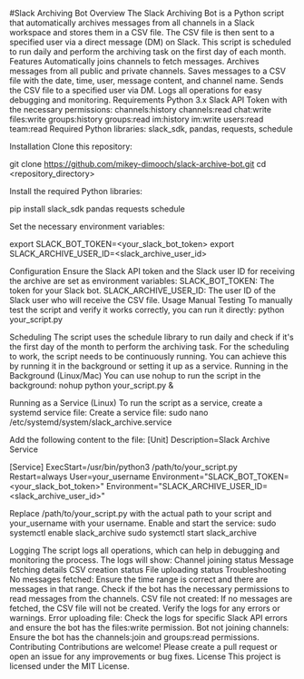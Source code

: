 #Slack Archiving Bot
Overview
The Slack Archiving Bot is a Python script that automatically archives messages from all channels in a Slack workspace and stores them in a CSV file. The CSV file is then sent to a specified user via a direct message (DM) on Slack. This script is scheduled to run daily and perform the archiving task on the first day of each month.
Features
  Automatically joins channels to fetch messages.
  Archives messages from all public and private channels.
  Saves messages to a CSV file with the date, time, user, message content, and channel name.
  Sends the CSV file to a specified user via DM.
  Logs all operations for easy debugging and monitoring.
  Requirements
Python 3.x
Slack API Token with the necessary permissions:
  channels:history
  channels:read
  chat:write
  files:write
  groups:history
  groups:read
  im:history
  im:write
  users:read
  team:read
Required Python libraries: slack_sdk, pandas, requests, schedule


Installation
Clone this repository:

git clone https://github.com/mikey-dimooch/slack-archive-bot.git
cd <repository_directory>


Install the required Python libraries:

pip install slack_sdk pandas requests schedule


Set the necessary environment variables:

export SLACK_BOT_TOKEN=<your_slack_bot_token>
export SLACK_ARCHIVE_USER_ID=<slack_archive_user_id>


Configuration
  Ensure the Slack API token and the Slack user ID for receiving the archive are set as environment variables:
  SLACK_BOT_TOKEN: The token for your Slack bot.
  SLACK_ARCHIVE_USER_ID: The user ID of the Slack user who will receive the CSV file.
Usage
  Manual Testing
  To manually test the script and verify it works correctly, you can run it directly:
  python your_script.py



Scheduling
  The script uses the schedule library to run daily and check if it's the first day of the month to perform the archiving task. For the scheduling to work, the script needs to be continuously running. You can achieve this by running it in the background or setting it up as a service.
  Running in the Background (Linux/Mac)
  You can use nohup to run the script in the background:
  nohup python your_script.py &

Running as a Service (Linux)
To run the script as a service, create a systemd service file:
Create a service file:
sudo nano /etc/systemd/system/slack_archive.service


Add the following content to the file:
[Unit]
Description=Slack Archive Service

[Service]
ExecStart=/usr/bin/python3 /path/to/your_script.py
Restart=always
User=your_username
Environment="SLACK_BOT_TOKEN=<your_slack_bot_token>"
Environment="SLACK_ARCHIVE_USER_ID=<slack_archive_user_id>"

Replace /path/to/your_script.py with the actual path to your script and your_username with your username.
Enable and start the service:
sudo systemctl enable slack_archive
sudo systemctl start slack_archive


Logging
  The script logs all operations, which can help in debugging and monitoring the process. The logs will show:
  Channel joining status
  Message fetching details
  CSV creation status
  File uploading status
Troubleshooting
  No messages fetched: Ensure the time range is correct and there are messages in that range. Check if the bot has the necessary permissions to read messages from the channels.
  CSV file not created: If no messages are fetched, the CSV file will not be created. Verify the logs for any errors or warnings.
  Error uploading file: Check the logs for specific Slack API errors and ensure the bot has the files:write permission.
  Bot not joining channels: Ensure the bot has the channels:join and groups:read permissions.
Contributing
  Contributions are welcome! Please create a pull request or open an issue for any improvements or bug fixes.
License
  This project is licensed under the MIT License.
